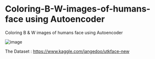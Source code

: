 # Coloring-B-W-images-of-humans-face using Autoencoder
Coloring B & W images of humans face using Autoencoder

![image](https://user-images.githubusercontent.com/37241010/155928332-1a434db3-d3c5-4426-b48a-b2c4b88f1020.png)

The Dataset : https://www.kaggle.com/jangedoo/utkface-new
